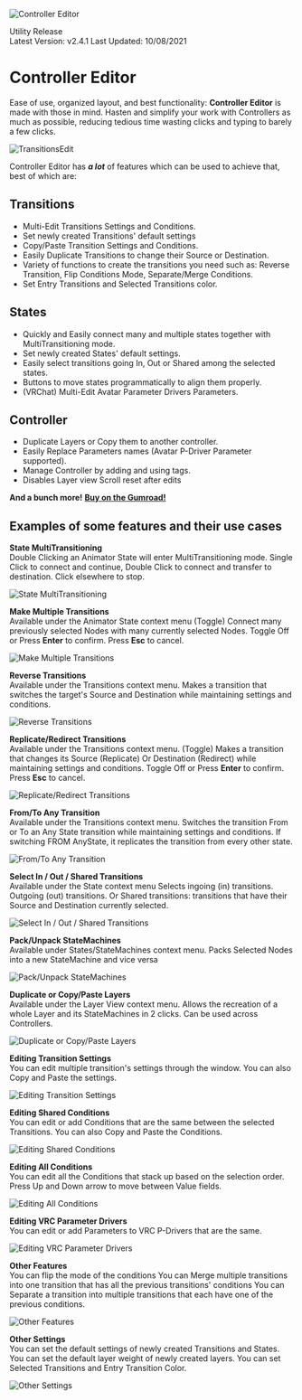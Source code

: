 ![Controller Editor](https://cdn.discordapp.com/attachments/750900715693539438/874198637289308180/AllTransitioning.gif)

Utility Release  
Latest Version: v2.4.1 
Last Updated: 10/08/2021  

# Controller Editor
Ease of use, organized layout, and best functionality: <b>Controller Editor</b> is made with those in mind. Hasten and simplify your work with Controllers as much as possible, reducing tedious time wasting clicks and typing to barely a few clicks.

![TransitionsEdit](https://cdn.discordapp.com/attachments/750900715693539438/874447556950782072/ThumbTransitioning.gif)

Controller Editor has <b><i>a lot</i></b> of features which can be used to achieve that, best of which are:

<h2>Transitions</h2>
<ul><li>Multi-Edit Transitions Settings and Conditions.</li>
<li>Set newly created Transitions' default settings</li>
<li>Copy/Paste Transition Settings and Conditions.</li>
<li>Easily Duplicate Transitions to change their Source or Destination.</li>
<li>Variety of functions to create the transitions you need such as: Reverse Transition, Flip Conditions Mode, Separate/Merge Conditions.</li>
<li>Set Entry Transitions and Selected Transitions color.</li></ul>

<h2>States</h2>
<ul><li>Quickly and Easily connect many and multiple states together with MultiTransitioning mode.</li>
<li>Set newly created States' default settings.</li>
<li>Easily select transitions going In, Out or Shared among the selected states.</li>
<li>Buttons to move states programmatically to align them properly.</li>
<li>(VRChat) Multi-Edit Avatar Parameter Drivers Parameters.</li></ul>

<h2>Controller</h2>
<ul><li>Duplicate Layers or Copy them to another controller.</li>
<li>Easily Replace Parameters names (Avatar P-Driver Parameter supported).</li>
<li>Manage Controller by adding and using tags.</li>
<li>Disables Layer view Scroll reset after edits</li></ul>


<b>And a bunch more!</b>
<b><a href=https://dreadrith.gumroad.com/l/CEditor>Buy on the Gumroad!</a></b>

<h2>Examples of some features and their use cases</h2>

<b>State MultiTransitioning</b>  
Double Clicking an Animator State will enter MultiTransitioning mode. Single Click to connect and continue, Double Click to connect and transfer to destination. Click elsewhere to stop.

![State MultiTransitioning](https://cdn.discordapp.com/attachments/813830389033467904/874384002692304976/QuickTransitioning.gif)

<b>Make Multiple Transitions</b>  
Available under the Animator State context menu
(Toggle) Connect many previously selected Nodes with many currently selected Nodes.
Toggle Off or Press <b>Enter</b> to confirm. Press <b>Esc</b> to cancel.

![Make Multiple Transitions](https://cdn.discordapp.com/attachments/813830389033467904/874384788532899920/ManyTransitions.gif)

<b>Reverse Transitions</b>  
Available under the Transitions context menu.
Makes a transition that switches the target's Source and Destination while maintaining settings and conditions.

![Reverse Transitions](https://cdn.discordapp.com/attachments/813830389033467904/874385287713796156/ReversingTransitions.gif)

<b>Replicate/Redirect Transitions</b>  
Available under the Transitions context menu.
(Toggle) Makes a transition that changes its Source (Replicate) Or Destination (Redirect) while maintaining settings and conditions.
Toggle Off or Press <b>Enter</b> to confirm. Press <b>Esc</b> to cancel.

![Replicate/Redirect Transitions](https://cdn.discordapp.com/attachments/813830389033467904/874385891513229312/TrafickingTransitioning.gif)

<b>From/To Any Transition</b>  
Available under the Transitions context menu.
Switches the transition From or To an Any State transition while maintaining settings and conditions.
If switching FROM AnyState, it replicates the transition from every other state.

![From/To Any Transition](https://cdn.discordapp.com/attachments/813830389033467904/874386993029726208/AnyTransitioning.gif)

<b>Select In / Out / Shared Transitions</b>  
Available under the State context menu
Selects ingoing (in) transitions. Outgoing (out) transitions. Or Shared transitions: transitions that have their Source and Destination currently selected.

![Select In / Out / Shared Transitions](https://cdn.discordapp.com/attachments/813830389033467904/874387508090241024/SelectingTransitions.gif)

<b>Pack/Unpack StateMachines</b>  
Available under States/StateMachines context menu.
Packs Selected Nodes into a new StateMachine and vice versa

![Pack/Unpack StateMachines](https://cdn.discordapp.com/attachments/813830389033467904/874390637934428250/PackingTransitioning.gif)

<b>Duplicate or Copy/Paste Layers</b>  
Available under the Layer View context menu.
Allows the recreation of a whole Layer and its StateMachines in 2 clicks. Can be used across Controllers.

![Duplicate or Copy/Paste Layers](https://cdn.discordapp.com/attachments/813830389033467904/874391450878627920/savedTransitioning.gif)

<b>Editing Transition Settings</b>  
You can edit multiple transition's settings through the window. You can also Copy and Paste the settings.

![Editing Transition Settings](https://cdn.discordapp.com/attachments/813830389033467904/874428628635639879/EditingTransitions.gif)

<b>Editing Shared Conditions</b>  
You can edit or add Conditions that are the same between the selected Transitions. You can also Copy and Paste the Conditions.

![Editing Shared Conditions](https://cdn.discordapp.com/attachments/813830389033467904/874429336088891412/sharingTransitioning.gif)

**Editing All Conditions**  
You can edit all the Conditions that stack up based on the selection order. Press Up and Down arrow to move between Value fields.

![Editing All Conditions](https://cdn.discordapp.com/attachments/813830389033467904/874429789644161024/SpeedrunTransitioning.gif)

**Editing VRC Parameter Drivers**  
You can edit or add Parameters to VRC P-Drivers that are the same.

![Editing VRC Parameter Drivers](https://cdn.discordapp.com/attachments/813830389033467904/874444928749563924/VRCTransitioning.gif)

**Other Features**  
You can flip the mode of the conditions
You can Merge multiple transitions into one transition that has all the previous transitions' conditions
You can Separate a transition into multiple transitions that each have one of the previous conditions.

![Other Features](https://cdn.discordapp.com/attachments/813830389033467904/874445675046273034/FlexibleTransitioning.gif)

**Other Settings**  
You can set the default settings of newly created Transitions and States.
You can set the default layer weight of newly created layers.
You can set Selected Transitions and Entry Transition Color.

![Other Settings](https://cdn.discordapp.com/attachments/813830389033467904/874446736494567485/defaultingTransitioning.gif)
